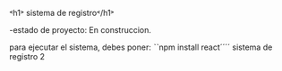 ˂h1˃ sistema de registro˂/h1˃

-estado de proyecto: En construccion.

para ejecutar el sistema, debes poner:
ˋˋnpm install react´´´´
sistema de registro 2
